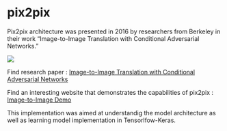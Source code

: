 # pix2pix

Pix2pix architecture was presented in 2016 by researchers from Berkeley in their work “Image-to-Image Translation with Conditional Adversarial Networks.” 

![](https://www.researchgate.net/profile/Song-Gao-15/publication/332932603/figure/fig7/AS:756127935524866@1557286356722/Data-flow-of-CycleGAN-in-this-research.jpg)

Find research paper : [Image-to-Image Translation with Conditional Adversarial Networks](https://arxiv.org/abs/1611.07004)

Find an interesting website that demonstrates the capabilities of pix2pix : [Image-to-Image Demo](https://affinelayer.com/pixsrv/)

This implementation was aimed at understandig the model architecture as well as learning model implementation in Tensorlfow-Keras.
